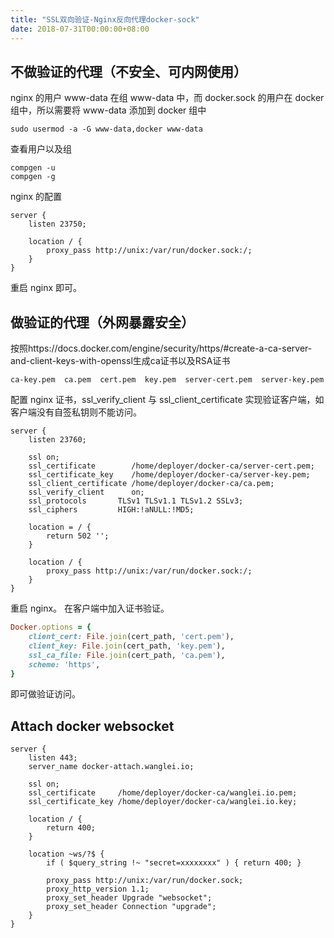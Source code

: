 ```yaml
---
title: "SSL双向验证-Nginx反向代理docker-sock"
date: 2018-07-31T00:00:00+08:00
---
```


## 不做验证的代理（不安全、可内网使用）

nginx 的用户 www-data 在组 www-data 中，而 docker.sock 的用户在 docker 组中，所以需要将 www-data 添加到 docker 组中

```
sudo usermod -a -G www-data,docker www-data
```

查看用户以及组

```
compgen -u
compgen -g
```

nginx 的配置

```
server {
    listen 23750;

    location / {
        proxy_pass http://unix:/var/run/docker.sock:/;
    }
}
```

重启 nginx 即可。

## 做验证的代理（外网暴露安全）

按照https://docs.docker.com/engine/security/https/#create-a-ca-server-and-client-keys-with-openssl生成ca证书以及RSA证书

```
ca-key.pem  ca.pem  cert.pem  key.pem  server-cert.pem  server-key.pem
```

配置 nginx 证书，ssl_verify_client 与 ssl_client_certificate 实现验证客户端，如客户端没有自签私钥则不能访问。

```
server {
    listen 23760;

    ssl on;
    ssl_certificate        /home/deployer/docker-ca/server-cert.pem;
    ssl_certificate_key    /home/deployer/docker-ca/server-key.pem;
    ssl_client_certificate /home/deployer/docker-ca/ca.pem;
    ssl_verify_client      on;
    ssl_protocols       TLSv1 TLSv1.1 TLSv1.2 SSLv3;
    ssl_ciphers         HIGH:!aNULL:!MD5;

    location = / {
        return 502 '';
    }

    location / {
        proxy_pass http://unix:/var/run/docker.sock:/;
    }
}
```

重启 nginx。
在客户端中加入证书验证。

```ruby
Docker.options = {
    client_cert: File.join(cert_path, 'cert.pem'),
    client_key: File.join(cert_path, 'key.pem'),
    ssl_ca_file: File.join(cert_path, 'ca.pem'),
    scheme: 'https',
}
```

即可做验证访问。

## Attach docker websocket

```
server {
    listen 443;
    server_name docker-attach.wanglei.io;

    ssl on;
    ssl_certificate     /home/deployer/docker-ca/wanglei.io.pem;
    ssl_certificate_key /home/deployer/docker-ca/wanglei.io.key;

    location / {
        return 400;
    }

    location ~ws/?$ {
        if ( $query_string !~ "secret=xxxxxxxx" ) { return 400; }

        proxy_pass http://unix:/var/run/docker.sock;
        proxy_http_version 1.1;
        proxy_set_header Upgrade "websocket";
        proxy_set_header Connection "upgrade";
    }
}
```
